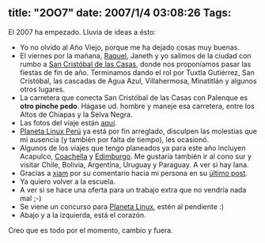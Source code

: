 title: "2OO7"
date: 2007/1/4 03:08:26
Tags:
---
<p>El 2007&#160;ha empezado. Lluvia de ideas a ésto:
</p>
<ul>
<li>Yo no olvido al Año Viejo, porque me ha dejado cosas muy buenas.</li>
<li>El viernes por la mañana, <a target="_blank" href="http://raquelhernandez.net/">Raquel</a>, Janeth y yo salimos de la ciudad con rumbo a <a target="_blank" href="http://es.wikipedia.org/wiki/San_Crist%C3%B3bal_de_las_Casas">San Cristóbal de las Casas</a>, donde nos proponíamos pasar las fiestas de fin de año. Terminamos dando el rol por Tuxtla Gutiérrez, San Cristóbal, las cascadas de Agua Azul, Villahermosa, Minatitlán y algunos otros lugares.</li>
<li>La carretera que conecta San Cristóbal de las Casas con Palenque es <strong>otro pinche pedo</strong>. Hágase ud. hombre y maneje esa carretera, entre los Altos de Chiapas y la Selva Negra.</li>
<li>Las fotos del viaje están <a target="_blank" href="http://damog.net/gallery/v/chiapas/">aquí</a>.</li>
<li>
<a target="_blank" href="http://pe.planetalinux.org">Planeta Linux Perú</a> ya está por fin arreglado, disculpen las molestias que mi ausencia (y también por falta de tiempo), les ocasionó.</li>
<li>Algunos de los viajes que tengo planeados ya para este año incluyen Acapulco, <a target="_blank" href="http://en.wikipedia.org/wiki/Coachella_Valley_Music_and_Arts_Festival">Coachella</a> y <a target="_blank" href="http://www.debconf.org">Edimburgo</a>. Me gustaría también ir al cono sur y visitar Chile, Bolivia, Argentina, Uruguay y Paraguay. A ver si hay lana.</li>
<li>Gracias a <a target="_blank" href="http://xiam.be">xiam</a> por su comentario hacia mi persona en su <a target="_blank" href="http://xiam.be/blog/view/Tierra-y-Libertad?id=6">último post</a>.</li>
<li>Ya quiero volver a la escuela.</li>
<li>A ver si se hace una oferta para un trabajo extra que no vendría nada mal ;-)</li>
<li>Se viene un concurso para <a target="_blank" href="http://www.planetalinux.org">Planeta Linux</a>, estén al pendiente :)</li>
<li>Abajo y a la izquierda, está el corazón.</li>
</ul>
<p>
Creo que es todo por el momento, cambio y fuera. </p>
